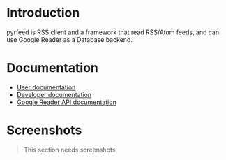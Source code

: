 # Introduction #

pyrfeed is RSS client and a framework that read RSS/Atom feeds, and can use Google Reader as a Database backend.

# Documentation #

  * [User documentation](UserDocumentation.md)
  * [Developer documentation](DeveloperDocumentation.md)
  * [Google Reader API documentation](GoogleReaderAPI.md)

# Screenshots #

> This section needs screenshots